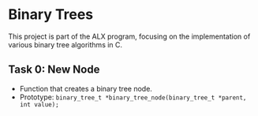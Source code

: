 # Binary Trees

This project is part of the ALX program, focusing on the implementation of various binary tree algorithms in C. 

## Task 0: New Node

- Function that creates a binary tree node.
- Prototype: `binary_tree_t *binary_tree_node(binary_tree_t *parent, int value);`

